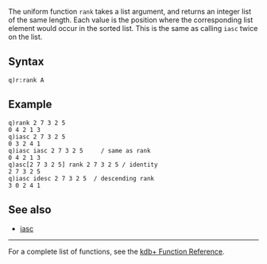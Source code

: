 The uniform function `rank` takes a list argument, and returns an integer list of the same length. Each value is the position where the corresponding list element would occur in the sorted list. This is the same as calling `iasc` twice on the list.

Syntax
------

    q)r:rank A

Example
-------

    q)rank 2 7 3 2 5
    0 4 2 1 3
    q)iasc 2 7 3 2 5
    0 3 2 4 1
    q)iasc iasc 2 7 3 2 5     / same as rank
    0 4 2 1 3
    q)asc[2 7 3 2 5] rank 2 7 3 2 5 / identity
    2 7 3 2 5
    q)iasc idesc 2 7 3 2 5  / descending rank
    3 0 2 4 1

See also
--------

-   [iasc](Reference/iasc "wikilink")

------------------------------------------------------------------------

For a complete list of functions, see the [kdb+ Function Reference](Reference "wikilink").
